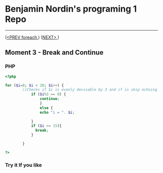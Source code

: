 #  Benjamin Nordin's programing 1 Repo #

***
([<PREV foreach ](./foreach.md)) ([NEXT\> ](./functioncalls.md))

##  Moment 3 - Break and Continue ##


### PHP ###

```php
<?php

for ($i=0; $i < 20; $i++) { 
		//Checks if $i is evenly devisable by 3 and if is skip echoing and restart the loop.
            if ($i%3 == 0) {
                continue;
                }
                else {
                echo "i = ". $i;
            
            }
            if ($i >= 15){
              break;
            }

        }

?>
```


### Try it If you like ###

<script src="//repl.it/embed/LlIs/1.js"></script>